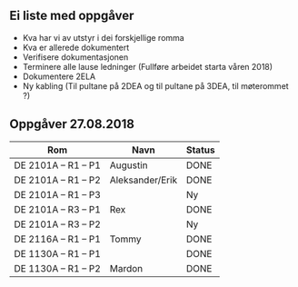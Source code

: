 ## Ei liste med oppgåver 

* Kva har vi av utstyr i dei forskjellige romma
* Kva er allerede dokumentert
* Verifisere dokumentasjonen
* Terminere alle lause ledninger (Fullføre arbeidet starta våren 2018)
* Dokumentere 2ELA
* Ny kabling (Til pultane på 2DEA og til pultane på 3DEA, til møterommet ?)

## Oppgåver 27.08.2018
|Rom                |Navn                 |Status|
|---                |---                  |---   |
|DE 2101A – R1 – P1 | Augustin            |DONE  |
|DE 2101A – R1 – P2 | Aleksander/Erik     |DONE  |
|DE 2101A – R1 – P3 |                     |Ny    |
|DE 2101A – R3 – P1 | Rex                 |DONE  |
|DE 2101A – R3 – P2 |                     |Ny    |
|DE 2116A – R1 – P1 | Tommy               |DONE  |
|DE 1130A – R1 – P1 |                     |DONE  |
|DE 1130A – R1 – P2 | Mardon              |DONE  |


